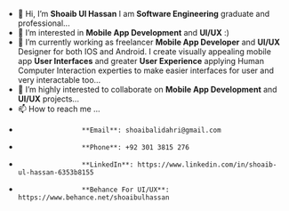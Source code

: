 - 👋 Hi, I’m **Shoaib Ul Hassan** I am **Software Engineering** graduate and professional...
- 👀 I’m interested in **Mobile App Development** and **UI/UX** :)
- 🌱 I’m currently working as freelancer **Mobile App Developer** and **UI/UX** Designer for both IOS and Android. I create visually appealing mobile app **User Interfaces** and greater **User Experience** applying Human Computer Interaction experties to make easier interfaces for user and very interactable too...
- 💞️ I’m highly interested to collaborate on **Mobile App Development** and **UI/UX** projects...
- 📫 How to reach me ... 
-                     **Email**: shoaibalidahri@gmail.com
-                     **Phone**: +92 301 3815 276
-                     **LinkedIn**: https://www.linkedin.com/in/shoaib-ul-hassan-6353b8155
-                     **Behance For UI/UX**: https://www.behance.net/shoaibulhassan

<!---
ShoaibULHassan50/ShoaibULHassan50 is a ✨ special ✨ repository because its `README.md` (this file) appears on your GitHub profile.
You can click the Preview link to take a look at your changes.
--->
